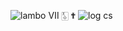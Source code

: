 ![lambo](https://user-images.githubusercontent.com/123539384/216864871-eaac8ed7-ced8-4578-9a25-563618aef079.gif) Ⅶ  🀧  ✟ 
![log cs](https://user-images.githubusercontent.com/123539384/216867294-ad1b84b9-cb2d-4910-9357-f286ad3cb779.png)
